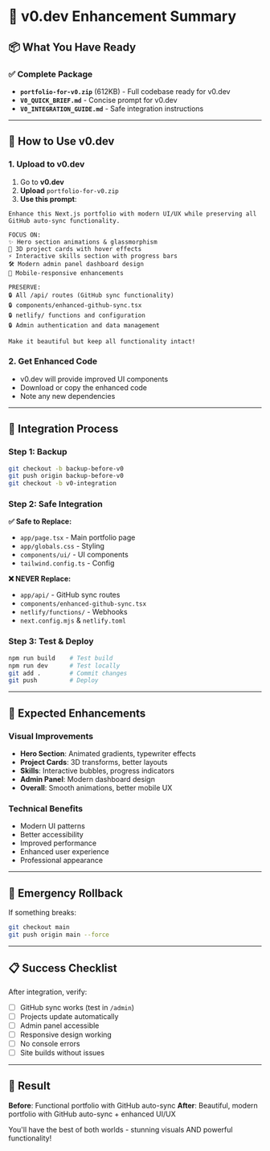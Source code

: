 # 🎨 v0.dev Enhancement Summary

## 📦 What You Have Ready

### ✅ Complete Package
- **`portfolio-for-v0.zip`** (612KB) - Full codebase ready for v0.dev
- **`V0_QUICK_BRIEF.md`** - Concise prompt for v0.dev  
- **`V0_INTEGRATION_GUIDE.md`** - Safe integration instructions

---

## 🚀 How to Use v0.dev

### 1. **Upload to v0.dev**
1. Go to **v0.dev**
2. **Upload** `portfolio-for-v0.zip`
3. **Use this prompt**:

```
Enhance this Next.js portfolio with modern UI/UX while preserving all GitHub auto-sync functionality.

FOCUS ON:
✨ Hero section animations & glassmorphism
🎨 3D project cards with hover effects  
⚡ Interactive skills section with progress bars
🛠️ Modern admin panel dashboard design
📱 Mobile-responsive enhancements

PRESERVE:
🔒 All /api/ routes (GitHub sync functionality)
🔒 components/enhanced-github-sync.tsx
🔒 netlify/ functions and configuration
🔒 Admin authentication and data management

Make it beautiful but keep all functionality intact!
```

### 2. **Get Enhanced Code**
- v0.dev will provide improved UI components
- Download or copy the enhanced code
- Note any new dependencies

---

## 🔄 Integration Process

### Step 1: Backup
```bash
git checkout -b backup-before-v0
git push origin backup-before-v0
git checkout -b v0-integration
```

### Step 2: Safe Integration
**✅ Safe to Replace:**
- `app/page.tsx` - Main portfolio page
- `app/globals.css` - Styling
- `components/ui/` - UI components
- `tailwind.config.ts` - Config

**❌ NEVER Replace:**
- `app/api/` - GitHub sync routes
- `components/enhanced-github-sync.tsx`
- `netlify/functions/` - Webhooks
- `next.config.mjs` & `netlify.toml`

### Step 3: Test & Deploy
```bash
npm run build    # Test build
npm run dev      # Test locally
git add .        # Commit changes
git push         # Deploy
```

---

## 🎯 Expected Enhancements

### Visual Improvements
- **Hero Section**: Animated gradients, typewriter effects
- **Project Cards**: 3D transforms, better layouts
- **Skills**: Interactive bubbles, progress indicators
- **Admin Panel**: Modern dashboard design
- **Overall**: Smooth animations, better mobile UX

### Technical Benefits
- Modern UI patterns
- Better accessibility
- Improved performance
- Enhanced user experience
- Professional appearance

---

## 🚨 Emergency Rollback

If something breaks:
```bash
git checkout main
git push origin main --force
```

---

## 📋 Success Checklist

After integration, verify:
- [ ] GitHub sync works (test in `/admin`)
- [ ] Projects update automatically  
- [ ] Admin panel accessible
- [ ] Responsive design working
- [ ] No console errors
- [ ] Site builds without issues

---

## 🎉 Result

**Before**: Functional portfolio with GitHub auto-sync
**After**: Beautiful, modern portfolio with GitHub auto-sync + enhanced UI/UX

You'll have the best of both worlds - stunning visuals AND powerful functionality! 